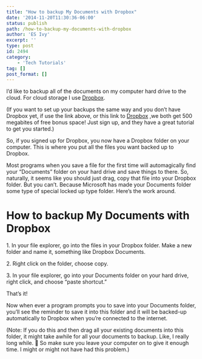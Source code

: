 ```yaml
---
title: "How to backup My Documents with Dropbox"
date: '2014-11-20T11:30:36-06:00'
status: publish
path: /how-to-backup-my-documents-with-dropbox
author: 'ES Ivy'
excerpt: ''
type: post
id: 2494
category:
    - 'Tech Tutorials'
tag: []
post_format: []
---
```

I’d like to backup all of the documents on my computer hard drive to the cloud. For cloud storage I use [Dropbox](https://db.tt/NTJdiGou).

(If you want to set up your backups the same way and you don’t have Dropbox yet, if use the link above, or this link to [Dropbox](https://db.tt/NTJdiGou) ,we both get 500 megabites of free bonus space! Just sign up, and they have a great tutorial to get you started.)

So, if you signed up for Dropbox, you now have a Dropbox folder on your computer. This is where you put all the files you want backed up to Dropbox.

Most programs when you save a file for the first time will automagically find your “Documents” folder on your hard drive and save things to there. So, naturally, it seems like you should just drag, copy that file into your Dropbox folder. But you can’t. Because Microsoft has made your Documents folder some type of special locked up type folder. Here’s the work around.

How to backup My Documents with Dropbox
=======================================

1\. In your file explorer, go into the files in your Dropbox folder. Make a new folder and name it, something like Dropbox Documents.

2\. Right click on the folder, choose copy.

3\. In your file explorer, go into your Documents folder on your hard drive, right click, and choose “paste shortcut.”

That’s it!

Now when ever a program prompts you to save into your Documents folder, you’ll see the reminder to save it into this folder and it will be backed-up automatically to Dropbox when you’re connected to the internet.

(Note: If you do this and then drag all your existing documents into this folder, it might take awhile for all your documents to backup. Like, I really long while. 🙂 So make sure you leave your computer on to give it enough time. I might or might not have had this problem.)